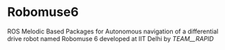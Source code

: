 # Robomuse6
ROS Melodic Based Packages for Autonomous navigation of a differential drive robot named Robomuse 6 developed at IIT Delhi by _TEAM__RAPID_
